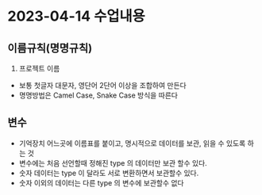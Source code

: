 # 2023-04-14 수업내용

## 이름규칙(명명규칙)
1. 프로젝트 이름
- 보통 첫글자 대문자, 영단어 2단어 이상을 조합하여 만든다
- 명명방법은 Camel Case, Snake Case 방식을 따른다

## 변수
- 기억장치 어느곳에 이름표를 붙이고, 명시적으로 데이터를 
보관, 읽을 수 있도록 하는 것
- 변수에는 처음 선언할때 정해진 type 의 데이터만 보관
할수 있다.
- 숫자 데이터는 type 이 달라도 서로 변환하면서 보관할수
 있다.
 - 숫자 이외의 데이터는 다른 type 의 변수에 보관할수 없다